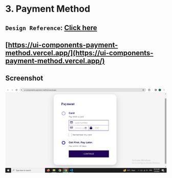 # 3. Payment Method 
`Design Reference`:
[Click here](https://www.uidesigndaily.com/posts/payment-method)
---
[https://ui-components-payment-method.vercel.app/](https://ui-components-payment-method.vercel.app/)
---
## Screenshot
![](https://github.com/VibhashDwivedi/UI-Components-2/blob/main/Payment-Method/Screenshots/Screenshot%20(240).png)

